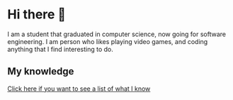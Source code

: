 # Hi there 👋

I am a student that graduated in computer science, now going for software engineering. I am person who likes playing video games, and coding anything that I find interesting to do.

## My knowledge

[Click here if you want to see a list of what I know](./Knowledge.md)

<!--
**Justophil/JustoPhil** is a ✨ _special_ ✨ repository because its `README.md` (this file) appears on your GitHub profile.

Here are some ideas to get you started:

- 🔭 I’m currently working on ...
- 🌱 I’m currently learning ...
- 👯 I’m looking to collaborate on ...
- 🤔 I’m looking for help with ...
- 💬 Ask me about ...
- 📫 How to reach me: ...
- 😄 Pronouns: ...
- ⚡ Fun fact: ...
-->
